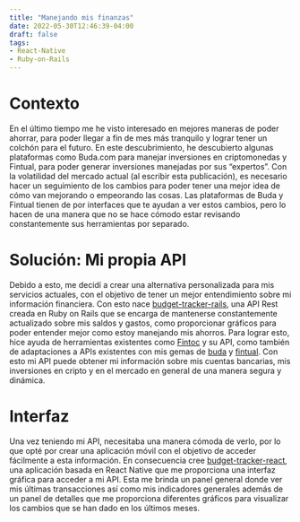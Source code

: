 ```yaml
---
title: "Manejando mis finanzas"
date: 2022-05-30T12:46:39-04:00
draft: false
tags:
- React-Native
- Ruby-on-Rails
---
```

# Contexto

En el último tiempo me he visto interesado en mejores maneras de poder ahorrar,
para poder llegar a fin de mes más tranquilo y lograr tener un colchón para el
futuro. En este descubrimiento, he descubierto algunas plataformas como
Buda.com para manejar inversiones en criptomonedas y Fintual, para poder
generar inversiones manejadas por sus “expertos”. Con la volatilidad del
mercado actual (al escribir esta publicación), es necesario hacer un
seguimiento de los cambios para poder tener una mejor idea de cómo van
mejorando o empeorando las cosas. Las plataformas de Buda y Fintual tienen de
por interfaces que te ayudan a ver estos cambios, pero lo hacen de una manera
que no se hace cómodo estar revisando constantemente sus herramientas por
separado.

# Solución: Mi propia API
Debido a esto, me decidí a crear una alternativa personalizada para mis
servicios actuales, con el objetivo de tener un mejor entendimiento sobre mi
información financiera. Con esto nace [budget-tracker-rails](https://github.com/aenrione/budget-tracker-rails), una API Rest
creada en Ruby on Rails que se encarga de mantenerse constantemente actualizado
sobre mis saldos y gastos, como proporcionar gráficos para poder entender mejor
como estoy manejando mis ahorros. Para lograr esto, hice ayuda de herramientas
existentes como [Fintoc](https://fintoc.com/) y su API, como también de
adaptaciones a APIs existentes con mis gemas de [buda](https://buda.com) y [fintual](https://fintual.cl). Con esto mi
API puede obtener mi información sobre mis cuentas bancarias, mis inversiones
en cripto y en el mercado en general de una manera segura y dinámica.

# Interfaz
Una vez teniendo mi API, necesitaba una manera cómoda de verlo, por lo que opté
por crear una aplicación móvil con el objetivo de acceder fácilmente a esta
información. En consecuencia cree [budget-tracker-react](https://github.com/aenrione/budget-tracker-react), una aplicación basada en
React Native que me proporciona una interfaz gráfica para acceder a mi API.
Esta me brinda un panel general donde ver mis últimas transacciones así como
mis indicadores generales además de un panel de detalles que me proporciona
diferentes gráficos para visualizar los cambios que se han dado en los últimos
meses.


